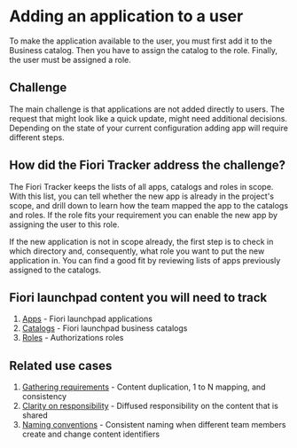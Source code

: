 # Adding an application to a user

To make the application available to the user, you must first add it to the Business catalog. Then you have to assign the catalog to the role. Finally, the user must be assigned a role. 

## Challenge

The main challenge is that applications are not added directly to users. The request that might look like a quick update, might need additional decisions. Depending on the state of your current configuration adding app will require different steps. 

## How did the Fiori Tracker address the challenge?

The Fiori Tracker keeps the lists of all apps, catalogs and roles in scope. With this list, you can tell whether the new app is already in the project's scope, and drill down to learn how the team mapped the app to the catalogs and roles. If the role fits your requirement you can enable the new app by assigning the user to this role.

If the new application is not in scope already, the first step is to check in which directory and, consequently, what role you want to put the new application in. You can find a good fit by reviewing lists of apps previously assigned to the catalogs.

## Fiori launchpad content you will need to track

1. [Apps](../../tracked/SPS03/apps.md) - Fiori launchpad applications  
2. [Catalogs](../../tracked/SPS03/cats.md) - Fiori launchpad business catalogs
3. [Roles](../../tracked/SPS03/roles.md) - Authorizations roles 


## Related use cases

1. [Gathering requirements](requirements-gathering.md) - Content duplication, 1 to N mapping, and consistency   
2. [Clarity on responsibility](clarity-of-resp.md) - Diffused responsibility on the content that is shared 
2. [Naming conventions](naming.md) - Consistent naming when different team members create and change content identifiers